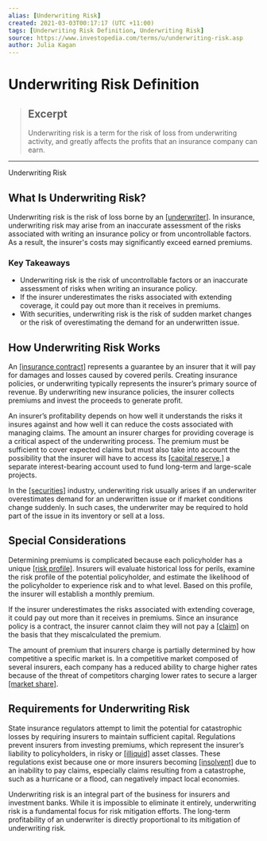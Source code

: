 ```yaml
---
alias: [Underwriting Risk]
created: 2021-03-03T00:17:17 (UTC +11:00)
tags: [Underwriting Risk Definition, Underwriting Risk]
source: https://www.investopedia.com/terms/u/underwriting-risk.asp
author: Julia Kagan
---
```


# Underwriting Risk Definition

> ## Excerpt
> Underwriting risk is a term for the risk of loss from underwriting activity, and greatly affects the profits that an insurance company can earn.

---

Underwriting Risk
## What Is Underwriting Risk?

Underwriting risk is the risk of loss borne by an [[underwriter]](https://www.investopedia.com/terms/u/underwriter.asp). In insurance, underwriting risk may arise from an inaccurate assessment of the risks associated with writing an insurance policy or from uncontrollable factors. As a result, the insurer's costs may significantly exceed earned premiums. 

### Key Takeaways

-   Underwriting risk is the risk of uncontrollable factors or an inaccurate assessment of risks when writing an insurance policy.
-   If the insurer underestimates the risks associated with extending coverage, it could pay out more than it receives in premiums.
-   With securities, underwriting risk is the risk of sudden market changes or the risk of overestimating the demand for an underwritten issue.

## How Underwriting Risk Works

An [[insurance contract]](https://www.investopedia.com/articles/pf/06/insurancecontracts.asp) represents a guarantee by an insurer that it will pay for damages and losses caused by covered perils. Creating insurance policies, or underwriting typically represents the insurer’s primary source of revenue. By underwriting new insurance policies, the insurer collects premiums and invest the proceeds to generate profit.

An insurer’s profitability depends on how well it understands the risks it insures against and how well it can reduce the costs associated with managing claims. The amount an insurer charges for providing coverage is a critical aspect of the underwriting process. The premium must be sufficient to cover expected claims but must also take into account the possibility that the insurer will have to access its [[capital reserve,]](https://www.investopedia.com/terms/c/capitalreserve.asp) a separate interest-bearing account used to fund long-term and large-scale projects.

In the [[securities]](https://www.investopedia.com/terms/s/security.asp) industry, underwriting risk usually arises if an underwriter overestimates demand for an underwritten issue or if market conditions change suddenly. In such cases, the underwriter may be required to hold part of the issue in its inventory or sell at a loss.

## Special Considerations

Determining premiums is complicated because each policyholder has a unique [[risk profile]](https://www.investopedia.com/terms/r/risk-profile.asp). Insurers will evaluate historical loss for perils, examine the risk profile of the potential policyholder, and estimate the likelihood of the policyholder to experience risk and to what level. Based on this profile, the insurer will establish a monthly premium.

If the insurer underestimates the risks associated with extending coverage, it could pay out more than it receives in premiums. Since an insurance policy is a contract, the insurer cannot claim they will not pay a [[claim]](https://www.investopedia.com/terms/i/insurance_claim.asp) on the basis that they miscalculated the premium.

The amount of premium that insurers charge is partially determined by how competitive a specific market is. In a competitive market composed of several insurers, each company has a reduced ability to charge higher rates because of the threat of competitors charging lower rates to secure a larger [[market share]](https://www.investopedia.com/terms/m/marketshare.asp).

## Requirements for Underwriting Risk

State insurance regulators attempt to limit the potential for catastrophic losses by requiring insurers to maintain sufficient capital. Regulations prevent insurers from investing premiums, which represent the insurer’s liability to policyholders, in risky or [[illiquid]](https://www.investopedia.com/terms/i/illiquid.asp) asset classes. These regulations exist because one or more insurers becoming [[insolvent]](https://www.investopedia.com/terms/i/insolvency.asp) due to an inability to pay claims, especially claims resulting from a catastrophe, such as a hurricane or a flood, can negatively impact local economies.

Underwriting risk is an integral part of the business for insurers and investment banks. While it is impossible to eliminate it entirely, underwriting risk is a fundamental focus for risk mitigation efforts. The long-term profitability of an underwriter is directly proportional to its mitigation of underwriting risk.
